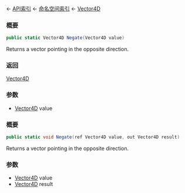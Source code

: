 ← [API索引](Api-Index) ← [命名空间索引](Namespace-Index) ← [Vector4D](VRageMath.Vector4D)

### 概要

```csharp
public static Vector4D Negate(Vector4D value)
```

Returns a vector pointing in the opposite direction.

### 返回

[Vector4D](VRageMath.Vector4D)

### 参数

* [Vector4D](VRageMath.Vector4D) value
### 概要

```csharp
public static void Negate(ref Vector4D value, out Vector4D result)
```

Returns a vector pointing in the opposite direction.

### 参数

* [Vector4D](VRageMath.Vector4D) value
* [Vector4D](VRageMath.Vector4D) result
